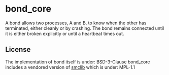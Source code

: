 # bond_core

A bond allows two processes, A and B, to know when the other has terminated, either cleanly or by crashing. 
The bond remains connected until it is either broken explicitly or until a heartbeat times out.

## License 

The implementation of bond itself is under: BSD-3-Clause
bond_core includes a vendored version of [smclib](https://smc.sourceforge.net) which is under: MPL-1.1


